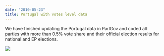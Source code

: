 ```yaml
---
date: "2010-05-23"
title: Portugal with votes level data
---
```


We have finished updating the Portugal data in ParlGov and coded all parties with more than 0.5% vote share and their official election results for national and EP elections.

![](/images/parliament-germany.jpg)
